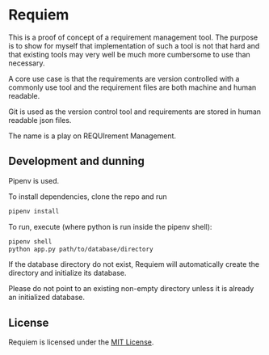 # Requiem

This is a proof of concept of a requirement management tool. The purpose is to 
show for myself that implementation of such a tool is not that hard and that 
existing tools may very well be much more cumbersome to use than necessary.

A core use case is that the requirements are version controlled with a commonly
use tool and the requirement files are both machine and human readable. 

Git is used as the version control tool and requirements are stored in human
readable json files.

The name is a play on REQUIrement Management.

## Development and dunning
Pipenv is used. 

To install dependencies, clone the repo and run
```bash
pipenv install
```

To run, execute (where python is run inside the pipenv shell):
```bash
pipenv shell
python app.py path/to/database/directory
```

If the database directory do not exist, Requiem will automatically create the 
directory and initialize its database. 

Please do not point to an existing non-empty directory unless it is already 
an initialized database.


## License
Requiem is licensed under the [MIT License](LICENSE).
